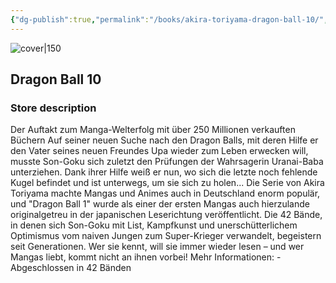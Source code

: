 ```yaml
---
{"dg-publish":true,"permalink":"/books/akira-toriyama-dragon-ball-10/","title":"\"Dragon Ball 10\"","tags":["manga","Fantasy"]}
---
```




![cover|150](http://books.google.com/books/content?id=F7nuDQAAQBAJ&printsec=frontcover&img=1&zoom=1&edge=curl&source=gbs_api)

## Dragon Ball 10

### Store description

Der Auftakt zum Manga-Welterfolg mit über 250 Millionen verkauften Büchern Auf seiner neuen Suche nach den Dragon Balls, mit deren Hilfe er den Vater seines neuen Freundes Upa wieder zum Leben erwecken will, musste Son-Goku sich zuletzt den Prüfungen der Wahrsagerin Uranai-Baba unterziehen. Dank ihrer Hilfe weiß er nun, wo sich die letzte noch fehlende Kugel befindet und ist unterwegs, um sie sich zu holen... Die Serie von Akira Toriyama machte Mangas und Animes auch in Deutschland enorm populär, und "Dragon Ball 1" wurde als einer der ersten Mangas auch hierzulande originalgetreu in der japanischen Leserichtung veröffentlicht. Die 42 Bände, in denen sich Son-Goku mit List, Kampfkunst und unerschütterlichem Optimismus vom naiven Jungen zum Super-Krieger verwandelt, begeistern seit Generationen. Wer sie kennt, will sie immer wieder lesen – und wer Mangas liebt, kommt nicht an ihnen vorbei! Mehr Informationen: - Abgeschlossen in 42 Bänden
```